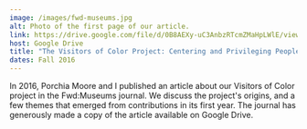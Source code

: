 ```yaml
---
image: /images/fwd-museums.jpg
alt: Photo of the first page of our article.
link: https://drive.google.com/file/d/0B8AEXy-uC3AnbzRTcmZMaHpLWlE/view?fbclid=IwAR2dIynTYvF6w-MA2Vs0T4P4fISUxw0ay6B63axdtfhXmV5N-PBPd8QcxsE
host: Google Drive
title: "The Visitors of Color Project: Centering and Privileging People (in the Margins of Museums)"
dates: Fall 2016
---
```

In 2016, Porchia Moore and I published an article about our Visitors of Color project in the Fwd:Museums journal. We discuss the project's origins, and a few themes that emerged from contributions in its first year. The journal has generously made a copy of the article available on Google Drive.

